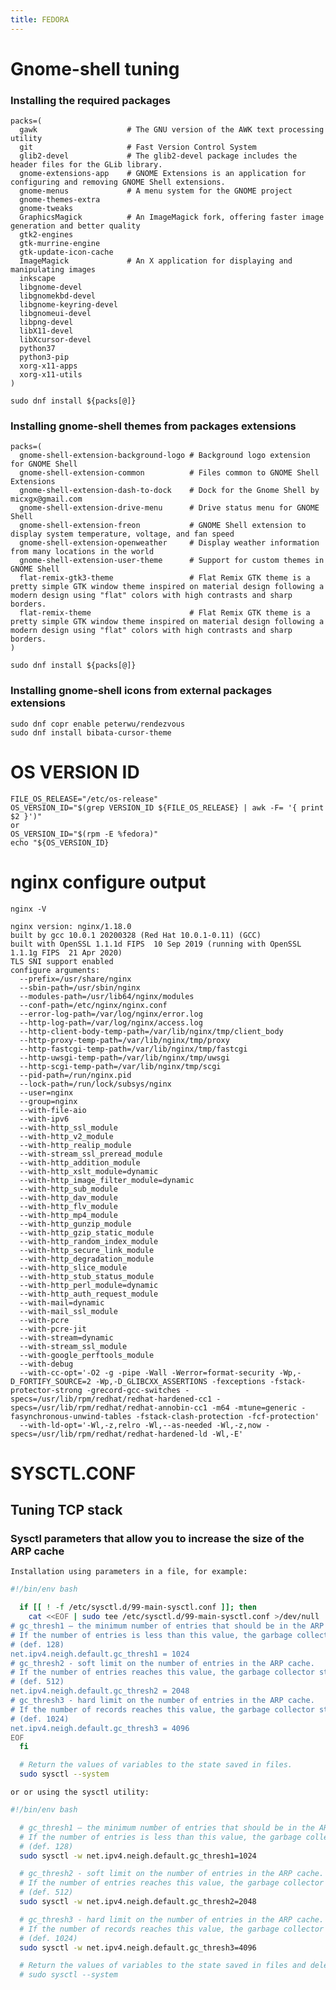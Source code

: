 ```yaml
---
title: FEDORA
---
```


# Gnome-shell tuning

### Installing the required packages

```
packs=(
  gawk                    # The GNU version of the AWK text processing utility
  git                     # Fast Version Control System  
  glib2-devel             # The glib2-devel package includes the header files for the GLib library.
  gnome-extensions-app    # GNOME Extensions is an application for configuring and removing GNOME Shell extensions.
  gnome-menus             # A menu system for the GNOME project
  gnome-themes-extra
  gnome-tweaks
  GraphicsMagick          # An ImageMagick fork, offering faster image generation and better quality
  gtk2-engines
  gtk-murrine-engine
  gtk-update-icon-cache
  ImageMagick             # An X application for displaying and manipulating images
  inkscape
  libgnome-devel
  libgnomekbd-devel
  libgnome-keyring-devel
  libgnomeui-devel
  libpng-devel
  libX11-devel
  libXcursor-devel
  python37
  python3-pip
  xorg-x11-apps
  xorg-x11-utils
)

sudo dnf install ${packs[@]}

```

### Installing gnome-shell themes from packages extensions

```
packs=(
  gnome-shell-extension-background-logo # Background logo extension for GNOME Shell
  gnome-shell-extension-common          # Files common to GNOME Shell Extensions
  gnome-shell-extension-dash-to-dock    # Dock for the Gnome Shell by micxgx@gmail.com
  gnome-shell-extension-drive-menu      # Drive status menu for GNOME Shell
  gnome-shell-extension-freon           # GNOME Shell extension to display system temperature, voltage, and fan speed
  gnome-shell-extension-openweather     # Display weather information from many locations in the world
  gnome-shell-extension-user-theme      # Support for custom themes in GNOME Shell
  flat-remix-gtk3-theme                 # Flat Remix GTK theme is a pretty simple GTK window theme inspired on material design following a modern design using "flat" colors with high contrasts and sharp borders.
  flat-remix-theme                      # Flat Remix GTK theme is a pretty simple GTK window theme inspired on material design following a modern design using "flat" colors with high contrasts and sharp borders.
)

sudo dnf install ${packs[@]}
```

### Installing gnome-shell icons from external packages extensions

```
sudo dnf copr enable peterwu/rendezvous
sudo dnf install bibata-cursor-theme
```

# OS VERSION ID

    FILE_OS_RELEASE="/etc/os-release"
    OS_VERSION_ID="$(grep VERSION_ID ${FILE_OS_RELEASE} | awk -F= '{ print $2 }')"
    or
    OS_VERSION_ID="$(rpm -E %fedora)"
    echo "${OS_VERSION_ID}

# nginx configure output

`nginx -V`

    nginx version: nginx/1.18.0
    built by gcc 10.0.1 20200328 (Red Hat 10.0.1-0.11) (GCC)
    built with OpenSSL 1.1.1d FIPS  10 Sep 2019 (running with OpenSSL 1.1.1g FIPS  21 Apr 2020)
    TLS SNI support enabled
    configure arguments:
      --prefix=/usr/share/nginx
      --sbin-path=/usr/sbin/nginx
      --modules-path=/usr/lib64/nginx/modules
      --conf-path=/etc/nginx/nginx.conf
      --error-log-path=/var/log/nginx/error.log
      --http-log-path=/var/log/nginx/access.log
      --http-client-body-temp-path=/var/lib/nginx/tmp/client_body
      --http-proxy-temp-path=/var/lib/nginx/tmp/proxy
      --http-fastcgi-temp-path=/var/lib/nginx/tmp/fastcgi
      --http-uwsgi-temp-path=/var/lib/nginx/tmp/uwsgi
      --http-scgi-temp-path=/var/lib/nginx/tmp/scgi
      --pid-path=/run/nginx.pid
      --lock-path=/run/lock/subsys/nginx
      --user=nginx
      --group=nginx
      --with-file-aio
      --with-ipv6
      --with-http_ssl_module
      --with-http_v2_module
      --with-http_realip_module
      --with-stream_ssl_preread_module
      --with-http_addition_module
      --with-http_xslt_module=dynamic
      --with-http_image_filter_module=dynamic
      --with-http_sub_module
      --with-http_dav_module
      --with-http_flv_module
      --with-http_mp4_module
      --with-http_gunzip_module
      --with-http_gzip_static_module
      --with-http_random_index_module
      --with-http_secure_link_module
      --with-http_degradation_module
      --with-http_slice_module
      --with-http_stub_status_module
      --with-http_perl_module=dynamic
      --with-http_auth_request_module
      --with-mail=dynamic
      --with-mail_ssl_module
      --with-pcre
      --with-pcre-jit
      --with-stream=dynamic
      --with-stream_ssl_module
      --with-google_perftools_module
      --with-debug
      --with-cc-opt='-O2 -g -pipe -Wall -Werror=format-security -Wp,-D_FORTIFY_SOURCE=2 -Wp,-D_GLIBCXX_ASSERTIONS -fexceptions -fstack-protector-strong -grecord-gcc-switches -specs=/usr/lib/rpm/redhat/redhat-hardened-cc1 -specs=/usr/lib/rpm/redhat/redhat-annobin-cc1 -m64 -mtune=generic -fasynchronous-unwind-tables -fstack-clash-protection -fcf-protection'
      --with-ld-opt='-Wl,-z,relro -Wl,--as-needed -Wl,-z,now -specs=/usr/lib/rpm/redhat/redhat-hardened-ld -Wl,-E'

# SYSCTL.CONF

## Tuning TCP stack

### Sysctl parameters that allow you to increase the size of the ARP cache

`Installation using parameters in a file, for example:`

```bash
#!/bin/env bash

  if [[ ! -f /etc/sysctl.d/99-main-sysctl.conf ]]; then
    cat <<EOF | sudo tee /etc/sysctl.d/99-main-sysctl.conf >/dev/null
# gc_thresh1 — the minimum number of entries that should be in the ARP cache.
# If the number of entries is less than this value, the garbage collector will not clear the ARP cache.
# (def. 128)
net.ipv4.neigh.default.gc_thresh1 = 1024
# gc_thresh2 - soft limit on the number of entries in the ARP cache.
# If the number of entries reaches this value, the garbage collector starts within 5 seconds.
# (def. 512)
net.ipv4.neigh.default.gc_thresh2 = 2048
# gc_thresh3 - hard limit on the number of entries in the ARP cache.
# If the number of records reaches this value, the garbage collector starts immediately.
# (def. 1024)
net.ipv4.neigh.default.gc_thresh3 = 4096
EOF
  fi

  # Return the values of variables to the state saved in files.
  sudo sysctl --system

```

`or or using the sysctl utility:`

```bash
#!/bin/env bash

  # gc_thresh1 — the minimum number of entries that should be in the ARP cache.
  # If the number of entries is less than this value, the garbage collector will not clear the ARP cache.
  # (def. 128)
  sudo sysctl -w net.ipv4.neigh.default.gc_thresh1=1024

  # gc_thresh2 - soft limit on the number of entries in the ARP cache.
  # If the number of entries reaches this value, the garbage collector starts within 5 seconds.
  # (def. 512)
  sudo sysctl -w net.ipv4.neigh.default.gc_thresh2=2048

  # gc_thresh3 - hard limit on the number of entries in the ARP cache.
  # If the number of records reaches this value, the garbage collector starts immediately.
  # (def. 1024)
  sudo sysctl -w net.ipv4.neigh.default.gc_thresh3=4096

  # Return the values of variables to the state saved in files and delete your changes.
  # sudo sysctl --system

```
